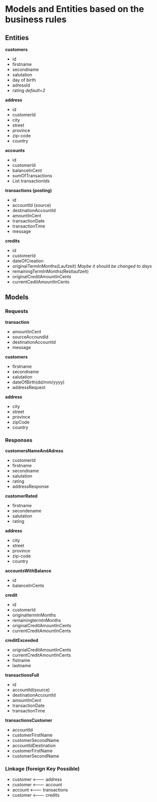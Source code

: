# Models and Entities based on the business rules

## Entities

**customers** 
* id
* firstname
* secondname
* salutation
* day of birth
* adressId
* rating *default=2*

**address**
* id
* customerId
* city
* street
* province
* zip-code
* country

**accounts**
* id
* customerId
* balanceInCent
* sumOfTransactions
* List<String> transactionIds

**transactions (posting)**
* id
* accountId (source)
* destinationAccountId
* amountInCent
* transactionDate
* transactionTime
* message

**credits**
* id
* customerId
* dateOfCreation
* originalTermInMonths(Laufzeit) *Maybe it should be changed to days*
* remainingTermInMonths(Restlaufzeit)
* originalCreditAmountInCents
* currentCeditAmountInCents


## Models 
### Requests
**transaction**
* amountInCent
* sourceAccoundId
* destinationAccountId
* message

**customers**
* firstname
* secondname
* salutation
* dateOfBirth(dd/mm/yyyy)
* addressRequest

**address**
* city 
* street
* province
* zipCode
* country


### Responses

**customersNameAndAdress**
* customerId
* firstname
* secondname
* salutation
* rating
* addressResponse

**customerRated**
* firstname
* secondename
* salutation
* rating

**address**
* city
* street
* province
* zip-code
* country

**accountsWithBalance**
* id
* balanceInCents

**credit**
* id
* customerId
* originaltermInMonths
* remainingtermInMonths
* originalCreditAmountInCents
* currentCreditAmountInCents

**creditExceeded**
* orignialCreditAmountInCents
* currentCreditAmountInCents
* fistname
* lastname

**transactionsFull**
* id
* accountId(source)
* destinationAccountId
* amountInCent
* transactionDate
* transactionTime

**transactionsCustomer**
* accountId
* customerFirstName
* customerSecondName
* accountIdDestination
* customerFirstName
* customerSecondName

### Linkage (foreign Key Possible)

* customer  <---  address
* customer  <---  account
* account   <--- transactions
* customer  <---  credits

